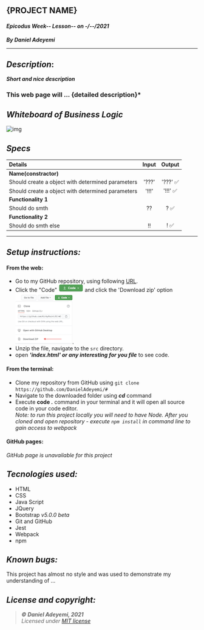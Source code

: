 ## {PROJECT NAME}
#### *Epicodus Week-- Lesson-- on  -/--/2021*
***By Daniel Adeyemi***
___

## *Description*:    
***Short and nice description***
### This web page will ... {detailed description}*

## *Whiteboard of Business Logic*
![img](#)

## *Specs*
    
|  Details| Input  | Output  |  
|:---|:---:|:---:|
|   **Name(constractor)** | 
|  Should create a object with determined parameters |  '???'  | '???' ✅ |   
|  Should create a object with determined parameters |'!!!'  | '!!!' ✅  |    
|   **Functionality 1** | 
|  Should do smth | ?? | ? ✅ | 
|   **Functionality 2** | 
|  Should do smth else | !! | ! ✅ | 

***
## *Setup instructions:*
#### From the web:
* Go to my GitHub repository, using following [URL](#).
* Click the "Code" ![img](src/assets/code.png) and click the 'Download zip' option ![img](src/assets/zip.png).
* Unzip the file, navigate to the `src` directory.
* open ***'index.html' or any interesting for you file*** to see code.
#### From the terminal: 
* Clone my repository from GitHub using `git clone https://github.com/DanielAdeyemi/#`
* Navigate to the downloaded folder using ***cd*** command
* Execute **code .** command in your terminal and it will open all source code in your code editor.    
*Note: to run this project locally you will need to have Node. After you cloned and open repository - execute `npm install` in command line to gain access to webpack*
#### GitHub pages:
*GitHub page is unavailable for this project*

## *Tecnologies used:*
* HTML
* CSS
* Java Script
* JQuery
* Bootstrap *v5.0.0 beta*
* Git and GitHub
* Jest
* Webpack
* npm

## *Known bugs:*
This project has almost no style and was used to demonstrate my understanding of ...

## *License and copyright:*

> ***© Daniel Adeyemi, 2021***   
> *Licensed under [MIT license](https://mit-license.org/)*